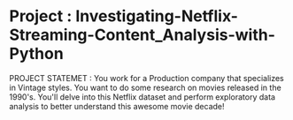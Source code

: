 # Project : Investigating-Netflix-Streaming-Content_Analysis-with-Python

PROJECT STATEMET : You work for a Production company that specializes in Vintage styles. You want to do some research on movies released in the 1990's.
You'll delve into this Netflix dataset and perform exploratory data analysis to better understand this awesome movie decade!
